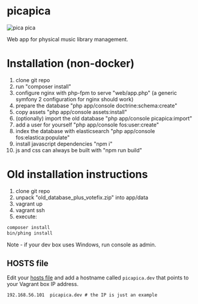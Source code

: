 picapica
========
![pica pica](https://cloud.githubusercontent.com/assets/1853648/9977848/fd3e30f6-5f15-11e5-9bef-e4276942e4ca.png)

Web app for physical music library management.

# Installation (non-docker)

1. clone git repo
2. run "composer install" 
3. configure nginx with php-fpm to serve "web/app.php" (a generic symfony 2 configuration for nginx should work)
4. prepare the database "php app/console doctrine:schema:create"
5. copy assets "php app/console assets:install" 
6. (optionally) import the old database "php app/console picapica:import" 
7. add a user for yourself "php app/console fos:user:create" 
8. index the database with elasticsearch "php app/console fos:elastica:populate"
9. install javascript dependencies "npm i"
10. js and css can always be built with "npm run build"

# Old installation instructions

1. clone git repo
2. unpack "old_database_plus_votefix.zip" into app/data
2. vagrant up
3. vagrant ssh
4. execute:
```bash
composer install
bin/phing install
```
Note - if your dev box uses Windows, run console as admin.

## HOSTS file
Edit your [hosts file](http://en.wikipedia.org/wiki/Hosts_%28file%29) and add a hostname called `picapica.dev` that points to your Vagrant box IP address.
```
192.168.56.101  picapica.dev # the IP is just an example
```
